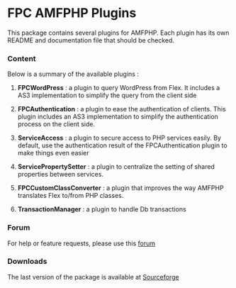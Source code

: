 FPC AMFPHP Plugins
==================

This package contains several plugins for AMFPHP. Each plugin has its own README and documentation file that should be checked.

### Content

Below is a summary of the available plugins :

1. **FPCWordPress** : a plugin to query WordPress from Flex. It includes a AS3 implementation to simplify the query from the client side

2. **FPCAuthentication** : a plugin to ease the authentication of clients. This plugin includes an AS3 implementation to simplify the authentication process on the client side.

3. **ServiceAccess** : a plugin to secure access to PHP services easily. By default, use the authentication result of the FPCAuthentication plugin to make things even easier

4. **ServicePropertySetter** : a plugin to centralize the setting of shared properties between services.

5. **FPCCustomClassConverter** : a plugin that improves the way AMFPHP translates Flex to/from PHP classes.

6. **TransactionManager** : a plugin to handle Db transactions

### Forum

For help or feature requests, please use this [forum](https://sourceforge.net/p/fpcamfphpplugin/discussion/)


### Downloads

The last version of the package is available at [Sourceforge](https://sourceforge.net/projects/fpcamfphpplugin/files/)